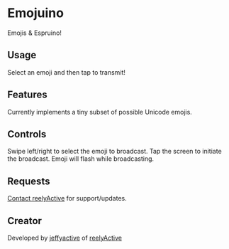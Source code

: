 # Emojuino

Emojis & Espruino!

## Usage

Select an emoji and then tap to transmit!

## Features

Currently implements a tiny subset of possible Unicode emojis.

## Controls

Swipe left/right to select the emoji to broadcast.  Tap the screen to initiate the broadcast.  Emoji will flash while broadcasting.

## Requests

[Contact reelyActive](https://www.reelyactive.com/contact/) for support/updates.

## Creator

Developed by [jeffyactive](https://github.com/jeffyactive) of [reelyActive](https://www.reelyactive.com)
